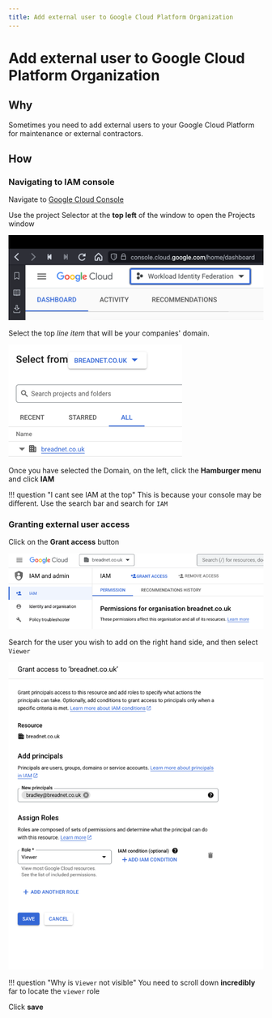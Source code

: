 ```yaml
---
title: Add external user to Google Cloud Platform Organization
---
```


# Add external user to Google Cloud Platform Organization

## Why

Sometimes you need to add external users to your Google Cloud Platform for maintenance or external contractors.

## How

### Navigating to IAM console

Navigate to [Google Cloud Console](https://console.cloud.google.com/home/dashboard) 

Use the project Selector at the **top left** of the window to open the Projects window

![img.png](../../assets/gcloud-select-org-project.png)

Select the top _line item_ that will be your companies' domain.

![img.png](../../assets/gcloud-select-org.png)

Once you have selected the Domain, on the left, click the **Hamburger menu** and click **IAM**

!!! question "I cant see IAM at the top"
    This is because your console may be different. Use the search bar and search for `IAM`


### Granting external user access

Click on the **Grant access** button

![img.png](../../assets/gcloud-grant-access-buttom.png)

Search for the user you wish to add on the right hand side, and then select `Viewer`

![img.png](../../assets/gcloud-add-user-viewer.png)

!!! question "Why is `Viewer` not visible"
    You need to scroll down **incredibly** far to locate the `viewer` role

Click **save**
